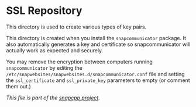 
SSL Repository
==============

This directory is used to create various types of key pairs.

This directory is created when you install the `snapcommunicator` package.
It also automatically generates a key and certificate so snapcommunicator
will actually work as expected and securely.

You may remove the encryption between computers running `snapcommunicator`
by editing the `/etc/snapwebsites/snapwebsites.d/snapcommunicator.conf`
file and setting the `ssl_certificate` and `ssl_private_key` parameters
to empty (or comment them out.)


_This file is part of the [snapcpp project](http://snapwebsites.org/)._
